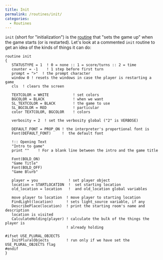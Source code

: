 ```yaml
---
title: Init
permalink: /routines/init/
categories: 
  - Routines
---
```


`init` (short for "initialization") is the [routine](/routines/)
that "sets the game up" when the game starts (or is restarted). Let's
look at a commented `init` routine to get an idea of the kinds of things
it can do:

    routine init
    {
       STATUSTYPE = 1  ! 0 = none :: 1 = score/turns :: 2 = time
       counter = -1    ! 1 step before first turn
       prompt = ">"  ! the prompt character
       window 0 ! resets the windows in case the player is restarting a game
       cls  ! clears the screen

       TEXTCOLOR = WHITE           ! set colors
       BGCOLOR = BLACK             ! when we want
       SL_TEXTCOLOR = BLACK        ! the game to use
       SL_BGCOLOR = RED            ! particular
       color TEXTCOLOR, BGCOLOR    ! colors

       verbosity = 2  ! set the verbosity global ("2" is VERBOSE)

       DEFAULT_FONT = PROP_ON ! the interpreter's proportional font is
       Font(DEFAULT_FONT)     !  the default font

       !:: Opening Text
       "Intro to game"
       print ""    ! For a blank line between the intro and the game title

       Font(BOLD_ON)
       "Game Title"
       Font(BOLD_OFF)
       "Game Blurb"

       player = you              ! set player object
       location = STARTLOCATION  !  set starting location
       old_location = location   !  and old_location global variables

       move player to location  ! move player to starting location
       FindLight(location)      ! sets light_source variable, if any
       DescribePlace(location)  ! print the starting room's name and description
       location is visited
       CalculateHolding(player) ! calculate the bulk of the things the player is
                                ! already holding

    #ifset USE_PLURAL_OBJECTS
       InitPluralObjects        ! run only if we have set the USE_PLURAL_OBJECTS flag
    #endif
    }
